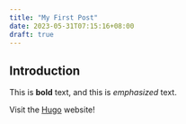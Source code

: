 ```yaml
---
title: "My First Post"
date: 2023-05-31T07:15:16+08:00
draft: true
---
```


## Introduction

This is **bold** text, and this is _emphasized_ text.

Visit the [Hugo](https://gohugo.io) website!
